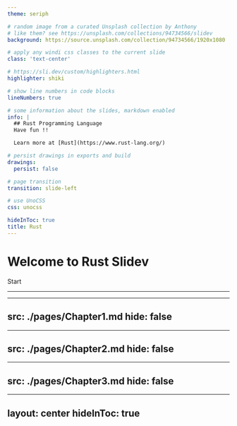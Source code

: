 ```yaml
---
theme: seriph

# random image from a curated Unsplash collection by Anthony
# like them? see https://unsplash.com/collections/94734566/slidev
background: https://source.unsplash.com/collection/94734566/1920x1080

# apply any windi css classes to the current slide
class: 'text-center'

# https://sli.dev/custom/highlighters.html
highlighter: shiki

# show line numbers in code blocks
lineNumbers: true

# some information about the slides, markdown enabled
info: |
  ## Rust Programming Language
  Have fun !!

  Learn more at [Rust](https://www.rust-lang.org/)

# persist drawings in exports and build
drawings:
  persist: false

# page transition
transition: slide-left

# use UnoCSS
css: unocss

hideInToc: true
title: Rust
---
```


# Welcome to Rust Slidev

<div class="pt-12">
  <span @click="$slidev.nav.next" class="px-2 py-1 rounded cursor-pointer" hover="bg-white bg-opacity-10">
    Start <carbon:arrow-right class="inline"/>
  </span>
</div>

<div class="abs-br m-6 flex gap-2">
  <a href="https://github.com/gnitoahc/rust-slidev" target="_blank" alt="GitHub"
    class="text-xl slidev-icon-btn opacity-50 !border-none !hover:text-white">
    <carbon-logo-github />
  </a>
</div>

<!--
The last comment block of each slide will be treated as slide notes. It will be visible and editable in Presenter Mode along with the slide. [Read more in the docs](https://sli.dev/guide/syntax.html#notes)
-->

--- 

<Toc listClass="toc" maxDepth="1" />

---
src: ./pages/Chapter1.md
hide: false
---

---
src: ./pages/Chapter2.md
hide: false
---

---
src: ./pages/Chapter3.md
hide: false
---

---
layout: center 
hideInToc: true
---

<div>
  <a href="https://github.com/gnitoahc/rust-slidev" target="_blank" alt="GitHub"
    class="text-xl slidev-icon-btn opacity-50 !border-none !hover:text-white">
    <carbon-logo-github />
  </a>
  <a href="mailto:chaotingchen10@gmail.com" target="_blank" alt="GitHub"
    class="text-xl slidev-icon-btn opacity-50 !border-none !hover:text-white">
    <carbon-send-filled />
  </a>
  <a href="https://www.linkedin.com/in/chaoting-chen/" target="_blank" alt="GitHub"
    class="text-xl slidev-icon-btn opacity-50 !border-none !hover:text-white">
    <carbon-logo-linkedin />
  </a>
</div>
